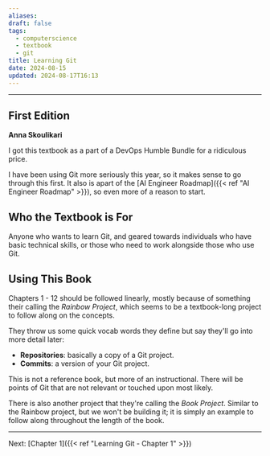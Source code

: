 ```yaml
---
aliases: 
draft: false
tags:
  - computerscience
  - textbook
  - git
title: Learning Git
date: 2024-08-15
updated: 2024-08-17T16:13
---
```



-------------------------------------------------------------------------------

## First Edition
**Anna Skoulikari** 

I got this textbook as a part of a DevOps Humble Bundle for a ridiculous price.

I have been using Git more seriously this year, so it makes sense to go through this first. It also is apart of the [AI Engineer Roadmap]({{< ref "AI Engineer Roadmap" >}}), so even more of a reason to start. 


## Who the Textbook is For

Anyone who wants to learn Git, and geared towards individuals who have basic technical skills, or those who need to work alongside those who use Git.


## Using This Book

Chapters 1 - 12 should be followed linearly, mostly because of something their calling the *Rainbow Project*, which seems to be a textbook-long project to follow along on the concepts.  

They throw us some quick vocab words they define but say they'll go into more detail later:

- **Repositories**: basically a copy of a Git project.
- **Commits**: a version of your Git project.

This is not a reference book, but more of an instructional. There will be points of Git that are not relevant or touched upon most likely.

There is also another project that they're calling the *Book Project*. Similar to the Rainbow project, but we won't be building it; it is simply an example to follow along throughout the length of the book.


---------------------------------------------------------------
Next: 
[Chapter 1]({{< ref "Learning Git - Chapter 1" >}}) 
